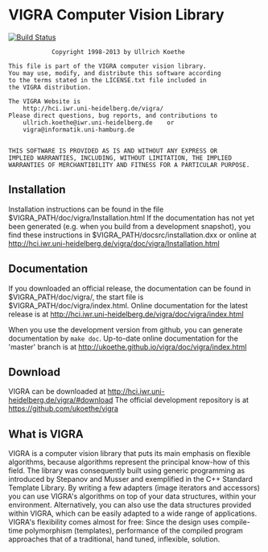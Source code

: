 VIGRA Computer Vision Library
=============================

[![Build Status](https://travis-ci.org/ukoethe/vigra.png?branch=master)](https://travis-ci.org/ukoethe/vigra)

                Copyright 1998-2013 by Ullrich Koethe

    This file is part of the VIGRA computer vision library.
    You may use, modify, and distribute this software according
    to the terms stated in the LICENSE.txt file included in
    the VIGRA distribution.

    The VIGRA Website is
        http://hci.iwr.uni-heidelberg.de/vigra/                       
    Please direct questions, bug reports, and contributions to        
        ullrich.koethe@iwr.uni-heidelberg.de    or                    
        vigra@informatik.uni-hamburg.de                               


    THIS SOFTWARE IS PROVIDED AS IS AND WITHOUT ANY EXPRESS OR
    IMPLIED WARRANTIES, INCLUDING, WITHOUT LIMITATION, THE IMPLIED
    WARRANTIES OF MERCHANTIBILITY AND FITNESS FOR A PARTICULAR PURPOSE.


Installation
------------

Installation instructions can be found in the file 
  $VIGRA_PATH/doc/vigra/Installation.html
If the documentation has not yet been generated (e.g. when you build from a development 
snapshot), you find these instructions in
  $VIGRA_PATH/docsrc/installation.dxx
or online at
  http://hci.iwr.uni-heidelberg.de/vigra/doc/vigra/Installation.html

Documentation
-------------

If you downloaded an official release, the documentation can be found in $VIGRA_PATH/doc/vigra/, the start file 
is $VIGRA_PATH/doc/vigra/index.html. Online documentation for the latest release is at 
http://hci.iwr.uni-heidelberg.de/vigra/doc/vigra/index.html

When you use the development version from github, you can generate documentation by `make doc`. Up-to-date 
online documentation for the 'master' branch is at http://ukoethe.github.io/vigra/doc/vigra/index.html

Download
--------

VIGRA can be downloaded at http://hci.iwr.uni-heidelberg.de/vigra/#download The official development 
repository is at https://github.com/ukoethe/vigra

What is VIGRA
-------------

VIGRA is a computer vision library that puts its main emphasis on flexible algorithms, because algorithms represent the principal know-how of this field. The library was consequently built using generic programming as introduced by Stepanov and Musser and exemplified in the C++ Standard Template Library. By writing a few adapters (image iterators and accessors) you can use VIGRA's algorithms on top of your data structures, within your environment. Alternatively, you can also use the data structures provided within VIGRA, which can be easily adapted to a wide range of applications. VIGRA's flexibility comes almost for free: Since the design uses compile-time polymorphism (templates), performance of the compiled program approaches that of a traditional, hand tuned, inflexible, solution.



